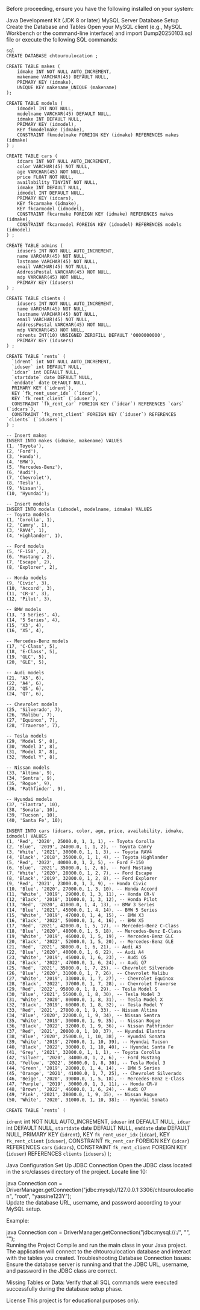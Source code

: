 Before proceeding, ensure you have the following installed on your system:

Java Development Kit (JDK 8 or later)
MySQL Server
Database Setup
Create the Database and Tables
Open your MySQL client (e.g., MySQL Workbench or the command-line interface) and import Dump20250103.sql file or execute the following SQL commands:

    sql
    CREATE DATABASE chtouroulocation ;  
    
    CREATE TABLE makes (  
        idmake INT NOT NULL AUTO_INCREMENT,  
        makename VARCHAR(45) DEFAULT NULL,  
        PRIMARY KEY (idmake),  
        UNIQUE KEY makename_UNIQUE (makename)  
    );  
    
    CREATE TABLE models (  
        idmodel INT NOT NULL,  
        modelname VARCHAR(45) DEFAULT NULL,  
        idmake INT DEFAULT NULL,  
        PRIMARY KEY (idmodel),  
        KEY fkmodelmake (idmake),  
        CONSTRAINT fkmodelmake FOREIGN KEY (idmake) REFERENCES makes (idmake)  
    ) ;  
    
    CREATE TABLE cars (  
        idcars INT NOT NULL AUTO_INCREMENT,  
        color VARCHAR(45) NOT NULL,  
        age VARCHAR(45) NOT NULL,  
        price FLOAT NOT NULL,  
        availability TINYINT NOT NULL,  
        idmake INT DEFAULT NULL,  
        idmodel INT DEFAULT NULL,  
        PRIMARY KEY (idcars),  
        KEY fkcarmake (idmake),  
        KEY fkcarmodel (idmodel),  
        CONSTRAINT fkcarmake FOREIGN KEY (idmake) REFERENCES makes (idmake),  
        CONSTRAINT fkcarmodel FOREIGN KEY (idmodel) REFERENCES models (idmodel)  
    ) ;  
    
    CREATE TABLE admins (  
        idusers INT NOT NULL AUTO_INCREMENT,  
        name VARCHAR(45) NOT NULL,  
        lastname VARCHAR(45) NOT NULL,  
        email VARCHAR(45) NOT NULL,  
        AddressPostal VARCHAR(45) NOT NULL,  
        mdp VARCHAR(45) NOT NULL,  
        PRIMARY KEY (idusers)  
    ) ;  
    
    CREATE TABLE clients (  
        idusers INT NOT NULL AUTO_INCREMENT,  
        name VARCHAR(45) NOT NULL,  
        lastname VARCHAR(45) NOT NULL,  
        email VARCHAR(45) NOT NULL,  
        AddressPostal VARCHAR(45) NOT NULL,  
        mdp VARCHAR(45) NOT NULL,  
        nbrents INT(10) UNSIGNED ZEROFILL DEFAULT '0000000000',  
        PRIMARY KEY (idusers)  
    ) ;  
    
    CREATE TABLE `rents` (
      `idrent` int NOT NULL AUTO_INCREMENT,
      `iduser` int DEFAULT NULL,
      `idcar` int DEFAULT NULL,
      `startdate` date DEFAULT NULL,
      `enddate` date DEFAULT NULL,
      PRIMARY KEY (`idrent`),
      KEY `fk_rent_user_idx` (`idcar`),
      KEY `fk_rent_client` (`iduser`),
      CONSTRAINT `fk_rent_car` FOREIGN KEY (`idcar`) REFERENCES `cars` (`idcars`),
      CONSTRAINT `fk_rent_client` FOREIGN KEY (`iduser`) REFERENCES `clients` (`idusers`)
    ) ;
    
    -- Insert makes
    INSERT INTO makes (idmake, makename) VALUES
    (1, 'Toyota'),
    (2, 'Ford'),
    (3, 'Honda'),
    (4, 'BMW'),
    (5, 'Mercedes-Benz'),
    (6, 'Audi'),
    (7, 'Chevrolet'),
    (8, 'Tesla'),
    (9, 'Nissan'),
    (10, 'Hyundai');
    
    -- Insert models
    INSERT INTO models (idmodel, modelname, idmake) VALUES
    -- Toyota models
    (1, 'Corolla', 1),
    (2, 'Camry', 1),
    (3, 'RAV4', 1),
    (4, 'Highlander', 1),
    
    -- Ford models
    (5, 'F-150', 2),
    (6, 'Mustang', 2),
    (7, 'Escape', 2),
    (8, 'Explorer', 2),
    
    -- Honda models
    (9, 'Civic', 3),
    (10, 'Accord', 3),
    (11, 'CR-V', 3),
    (12, 'Pilot', 3),
    
    -- BMW models
    (13, '3 Series', 4),
    (14, '5 Series', 4),
    (15, 'X3', 4),
    (16, 'X5', 4),
    
    -- Mercedes-Benz models
    (17, 'C-Class', 5),
    (18, 'E-Class', 5),
    (19, 'GLC', 5),
    (20, 'GLE', 5),
    
    -- Audi models
    (21, 'A3', 6),
    (22, 'A4', 6),
    (23, 'Q5', 6),
    (24, 'Q7', 6),
    
    -- Chevrolet models
    (25, 'Silverado', 7),
    (26, 'Malibu', 7),
    (27, 'Equinox', 7),
    (28, 'Traverse', 7),
    
    -- Tesla models
    (29, 'Model S', 8),
    (30, 'Model 3', 8),
    (31, 'Model X', 8),
    (32, 'Model Y', 8),
    
    -- Nissan models
    (33, 'Altima', 9),
    (34, 'Sentra', 9),
    (35, 'Rogue', 9),
    (36, 'Pathfinder', 9),
    
    -- Hyundai models
    (37, 'Elantra', 10),
    (38, 'Sonata', 10),
    (39, 'Tucson', 10),
    (40, 'Santa Fe', 10);
    
    INSERT INTO cars (idcars, color, age, price, availability, idmake, idmodel) VALUES
    (1, 'Red', '2020', 25000.0, 1, 1, 1), -- Toyota Corolla
    (2, 'Blue', '2019', 24000.0, 1, 1, 2), -- Toyota Camry
    (3, 'White', '2021', 30000.0, 1, 1, 3), -- Toyota RAV4
    (4, 'Black', '2018', 35000.0, 1, 1, 4), -- Toyota Highlander
    (5, 'Red', '2022', 40000.0, 1, 2, 5), -- Ford F-150
    (6, 'Blue', '2021', 35000.0, 1, 2, 6), -- Ford Mustang
    (7, 'White', '2020', 28000.0, 1, 2, 7), -- Ford Escape
    (8, 'Black', '2019', 32000.0, 1, 2, 8), -- Ford Explorer
    (9, 'Red', '2021', 23000.0, 1, 3, 9), -- Honda Civic
    (10, 'Blue', '2020', 27000.0, 1, 3, 10), -- Honda Accord
    (11, 'White', '2019', 29000.0, 1, 3, 11), -- Honda CR-V
    (12, 'Black', '2018', 31000.0, 1, 3, 12), -- Honda Pilot
    (13, 'Red', '2020', 41000.0, 1, 4, 13), -- BMW 3 Series
    (14, 'Blue', '2021', 45000.0, 1, 4, 14), -- BMW 5 Series
    (15, 'White', '2019', 47000.0, 1, 4, 15), -- BMW X3
    (16, 'Black', '2022', 50000.0, 1, 4, 16), -- BMW X5
    (17, 'Red', '2021', 42000.0, 1, 5, 17), -- Mercedes-Benz C-Class
    (18, 'Blue', '2020', 48000.0, 1, 5, 18), -- Mercedes-Benz E-Class
    (19, 'White', '2019', 46000.0, 1, 5, 19), -- Mercedes-Benz GLC
    (20, 'Black', '2022', 52000.0, 1, 5, 20), -- Mercedes-Benz GLE
    (21, 'Red', '2021', 38000.0, 1, 6, 21), -- Audi A3
    (22, 'Blue', '2020', 40000.0, 1, 6, 22), -- Audi A4
    (23, 'White', '2019', 45000.0, 1, 6, 23), -- Audi Q5
    (24, 'Black', '2022', 47000.0, 1, 6, 24), -- Audi Q7
    (25, 'Red', '2021', 35000.0, 1, 7, 25), -- Chevrolet Silverado
    (26, 'Blue', '2020', 31000.0, 1, 7, 26), -- Chevrolet Malibu
    (27, 'White', '2019', 33000.0, 1, 7, 27), -- Chevrolet Equinox
    (28, 'Black', '2022', 37000.0, 1, 7, 28), -- Chevrolet Traverse
    (29, 'Red', '2022', 95000.0, 1, 8, 29), -- Tesla Model S
    (30, 'Blue', '2021', 55000.0, 1, 8, 30), -- Tesla Model 3
    (31, 'White', '2020', 80000.0, 1, 8, 31), -- Tesla Model X
    (32, 'Black', '2019', 60000.0, 1, 8, 32), -- Tesla Model Y
    (33, 'Red', '2021', 27000.0, 1, 9, 33), -- Nissan Altima
    (34, 'Blue', '2020', 22000.0, 1, 9, 34), -- Nissan Sentra
    (35, 'White', '2019', 30000.0, 1, 9, 35), -- Nissan Rogue
    (36, 'Black', '2022', 32000.0, 1, 9, 36), -- Nissan Pathfinder
    (37, 'Red', '2021', 20000.0, 1, 10, 37), -- Hyundai Elantra
    (38, 'Blue', '2020', 25000.0, 1, 10, 38), -- Hyundai Sonata
    (39, 'White', '2019', 27000.0, 1, 10, 39), -- Hyundai Tucson
    (40, 'Black', '2022', 30000.0, 1, 10, 40), -- Hyundai Santa Fe
    (41, 'Grey', '2021', 32000.0, 1, 1, 1), -- Toyota Corolla
    (42, 'Silver', '2020', 34000.0, 1, 2, 6), -- Ford Mustang
    (43, 'Yellow', '2022', 36000.0, 1, 8, 30), -- Tesla Model 3
    (44, 'Green', '2019', 28000.0, 1, 4, 14), -- BMW 5 Series
    (45, 'Orange', '2021', 41000.0, 1, 7, 25), -- Chevrolet Silverado
    (46, 'Beige', '2020', 39000.0, 1, 5, 18), -- Mercedes-Benz E-Class
    (47, 'Purple', '2019', 30000.0, 1, 3, 11), -- Honda CR-V
    (48, 'Brown', '2022', 46000.0, 1, 6, 24), -- Audi Q7
    (49, 'Pink', '2021', 28000.0, 1, 9, 35), -- Nissan Rogue
    (50, 'White', '2020', 31000.0, 1, 10, 38); -- Hyundai Sonata

    CREATE TABLE `rents` (
  `idrent` int NOT NULL AUTO_INCREMENT,
  `iduser` int DEFAULT NULL,
  `idcar` int DEFAULT NULL,
  `startdate` date DEFAULT NULL,
  `enddate` date DEFAULT NULL,
  PRIMARY KEY (`idrent`),
  KEY `fk_rent_user_idx` (`idcar`),
  KEY `fk_rent_client` (`iduser`),
  CONSTRAINT `fk_rent_car` FOREIGN KEY (`idcar`) REFERENCES `cars` (`idcars`),
  CONSTRAINT `fk_rent_client` FOREIGN KEY (`iduser`) REFERENCES `clients` (`idusers`)
);


Java Configuration
Set Up JDBC Connection
Open the JDBC class located in the src/classes directory of the project. Locate line 10:

java
Connection con = DriverManager.getConnection("jdbc:mysql://127.0.0.1:3306/chtouroulocation", "root", "yassine123Y");  
Update the database URL, username, and password according to your MySQL setup.

Example:

java
Connection con = DriverManager.getConnection("jdbc:mysql://<your-host>:<your-port>/<your-database>", "<your-username>", "<your-password>");  
Running the Project
Compile and run the main class in your Java project.
The application will connect to the chtouroulocation database and interact with the tables you created.
Troubleshooting
Database Connection Issues:
Ensure the database server is running and that the JDBC URL, username, and password in the JDBC class are correct.

Missing Tables or Data:
Verify that all SQL commands were executed successfully during the database setup phase.

License
This project is for educational purposes only.
